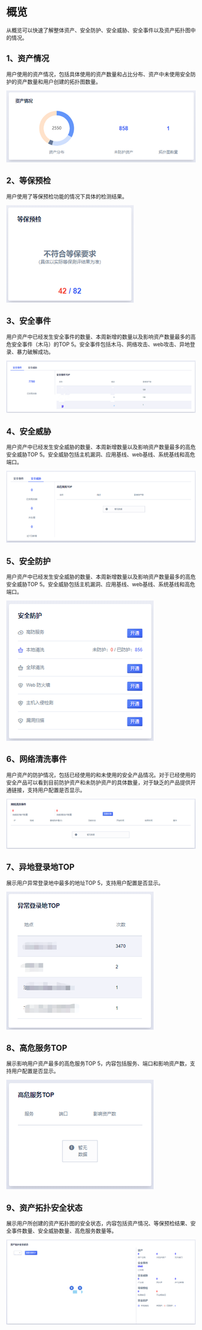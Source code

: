 

# 概览

从概览可以快速了解整体资产、安全防护、安全威胁、安全事件以及资产拓扑图中的情况。

## 1、资产情况

用户使用的资产情况，包括具体使用的资产数量和占比分布、资产中未使用安全防护的资产数量和用户创建的拓扑图数量。

![](/images/operation/概览-资产情况.png)

## 2、等保预检

用户使用了等保预检功能的情况下具体的检测结果。

![](/images/operation/概览-等保预检.png)

## 3、安全事件

用户资产中已经发生安全事件的数量、本周新增的数量以及影响资产数量最多的高危安全事件（木马）的TOP 5。安全事件包括木马、网络攻击、web攻击、异地登录、暴力破解成功。

![](/images/operation/概览-安全事件.png)

## 4、安全威胁

用户资产中已经发生安全威胁的数量、本周新增数量以及影响资产数量最多的高危安全威胁TOP 5。安全威胁包括主机漏洞、应用基线、web基线、系统基线和高危端口。

![](/images/operation/概览-安全威胁.png)

## 5、安全防护

用户资产中已经发生安全威胁的数量、本周新增数量以及影响资产数量最多的高危安全威胁TOP 5。安全威胁包括主机漏洞、应用基线、web基线、系统基线和高危端口。

![](/images/operation/概览-安全防护.PNG)

## 6、网络清洗事件

用户资产的防护情况，包括已经使用的和未使用的安全产品情况。对于已经使用的安全产品可以看到目前防护资产和未防护资产的具体数量，对于缺乏的产品提供开通链接，支持用户配置是否显示。

![](/images/operation/概览-网络清洗事件.png)

## 7、异地登录地TOP

展示用户异常登录地中最多的地址TOP 5，支持用户配置是否显示。

![](/images/operation/概览-异地登录地.png)

## 8、高危服务TOP

展示影响用户资产最多的高危服务TOP 5，内容包括服务、端口和影响资产数，支持用户配置是否显示。

![](/images/operation/概览-高危服务.png)

## 9、资产拓扑安全状态

展示用户所创建的资产拓扑图的安全状态，内容包括资产情况、等保预检结果、安全事件数量、安全威胁数量、高危服务数量等。

![](/images/operation/概览-资产拓扑安全状态.png)
